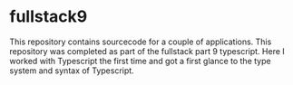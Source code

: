 # fullstack9
 
This repository contains sourcecode for a couple of applications. This repository was completed as part of the fullstack part 9 typescript. Here I worked with Typescript the first time and got a first glance to the type system and syntax of Typescript.
